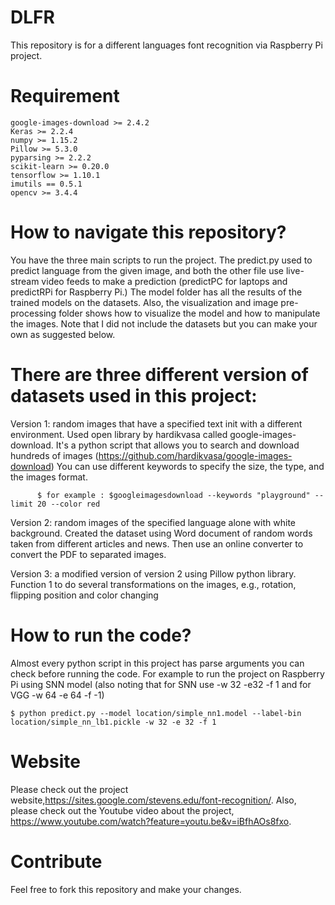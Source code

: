 # DLFR 
This repository is for a different languages font recognition via Raspberry Pi project.

# Requirement
```
google-images-download >= 2.4.2
Keras >= 2.2.4
numpy >= 1.15.2
Pillow >= 5.3.0
pyparsing >= 2.2.2
scikit-learn >= 0.20.0
tensorflow >= 1.10.1
imutils == 0.5.1
opencv >= 3.4.4
```

# How to navigate this repository?
You have the three main scripts to run the project. The predict.py used to predict language from the given image, and both the other file use live-stream video feeds to make a prediction (predictPC for laptops and predictRPi for Raspberry Pi.) The model folder has all the results of the trained models on the datasets. Also, the visualization and image pre-processing folder shows how to visualize the model and how to manipulate the images. Note that I did not include the datasets but you can make your own as suggested below.

# There are three different version of datasets used in this project:
Version 1: random images that have a specified text init with a different environment.
    Used open library by hardikvasa called google-images-download. It's a python script that allows you to search and download hundreds of images (https://github.com/hardikvasa/google-images-download)
    You can use different keywords to specify the size, the type, and the images format. 
 
```
      $ for example : $googleimagesdownload --keywords "playground" --limit 20 --color red
```

      
Version 2: random images of the specified language alone with white background.
    Created the dataset using Word document of random words taken from different articles and news. Then use an online converter to convert the PDF to separated images. 

Version 3: a modified version of version 2 using Pillow python library.
    Function 1 to do several transformations on the images, e.g., rotation, flipping position and color changing

# How to run the code?
Almost every python script in this project has parse arguments you can check before running the code. For example to run the project on Raspberry Pi using SNN model (also noting that for SNN use -w 32 -e32 -f 1 and for VGG -w 64 -e 64 -f -1)

```
$ python predict.py --model location/simple_nn1.model --label-bin location/simple_nn_lb1.pickle -w 32 -e 32 -f 1
```

# Website
Please check out the project website,https://sites.google.com/stevens.edu/font-recognition/. Also, please check out the Youtube video about the project, https://www.youtube.com/watch?feature=youtu.be&v=iBfhAOs8fxo.

# Contribute 
Feel free to fork this repository and make your changes.



